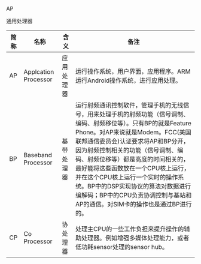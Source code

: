 AP

通用处理器

| 简称 | 名称 | 含义 | 备注 |
| --- | --- | --- | --- |
| AP | Applcation Processor | 应用处理器 | 运行操作系统，用户界面，应用程序。ARM运行Android操作系统，进行应用处理。 |
| BP | Baseband Processor | 基带处理器 | 运行射频通讯控制软件，管理手机的无线信号，用来处理手机的射频功能（信号调制、编码、射频移位等）。只有BP的就是Feature Phone。对AP来说就是Modem。FCC(美国联邦通信委员会)认证要求将AP和BP分开，因为射频控制相关的功能（信号调制、编码、射频位移等）都是高度的时间相关的，最好能将这些函数放在一个CPU核上运行，并在这个CPU核上运行一个实时的操作系统。BP中的DSP实现协议的算法对数据进行编解码；BP中的CPU负责协调控制与基站和AP的通信。对SIM卡的操作也是通过BP进行的。 |
| CP | Co Processor | 协处理器 | 处理主CPU的一些工作负担来提升操作的辅助处理器。例如增强多媒体处理能力，或者低功耗sensor处理的sensor hub。 |